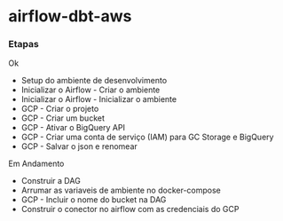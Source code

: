 # airflow-dbt-aws

### Etapas
Ok
- Setup do ambiente de desenvolvimento
- Inicializar o Airflow - Criar o ambiente
- Inicializar o Airflow - Inicializar o ambiente
- GCP - Criar o projeto
- GCP - Criar um bucket
- GCP - Ativar o BigQuery API
- GCP - Criar uma conta de serviço (IAM) para GC Storage e BigQuery
- GCP - Salvar o json e renomear


Em Andamento
- Construir a DAG
- Arrumar as variaveis de ambiente no docker-compose
- GCP - Incluir o nome do bucket na DAG
- Construir o conector no airflow com as credenciais do GCP
